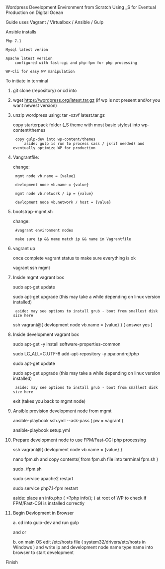 Wordpress Development Environment from Scratch Using _S for Eventual Production on Digital Ocean

Guide uses Vagrant / Virtualbox / Ansible / Gulp

Ansible installs

    Php 7.1

    Mysql latest verion

    Apache latest version
        configured with fast-cgi and php-fpm for php processing

    WP-Cli for easy WP manipulation 

To initiate in terminal

1. git clone (repository) or cd into 

2. wget https://wordpress.org/latest.tar.gz (if wp is not present and/or you want newest version)

3. unzip wordpress using: tar -xzvf latest.tar.gz 

    copy starterpack folder (_S theme with most basic styles) into wp-content/themes

        copy gulp-dev into wp-content/themes
            aside: gulp is run to process sass / js(if needed) and eventually optimize WP for production

4. Vangrantfile:

    change:

        mgmt node vb.name = {value}

        devlopment node vb.name = {value}

        mgmt node vb.network / ip = {value}
        
        devlopment node vb.network / host = {value}

5. bootstrap-mgmt.sh 

    change:

        #vagrant environment nodes

        make sure ip && name match ip && name in Vagrantfile

6. vagrant up   

    once complete vagrant status to make sure everything is ok

    vagrant ssh mgmt

7. Inside mgmt vagrant box

    sudo apt-get update

    sudo apt-get upgrade (this may take a while depending on linux version installed) 

        aside: may see options to install grub - boot from smallest disk size here

    ssh vagrant@{ devlopment node vb.name = {value} } ( answer yes )

8. Inside development vagrant box

    sudo apt-get -y install software-properties-common

    sudo LC_ALL=C.UTF-8 add-apt-repository -y ppa:ondrej/php

    sudo apt-get update

    sudo apt-get upgrade (this may take a while depending on linux version installed) 

        aside: may see options to install grub - boot from smallest disk size here

    exit (takes you back to mgmt node)

9. Ansible provision development node from mgmt

    ansible-playbook ssh.yml --ask-pass ( pw = vagrant )

    ansible-playbook setup.yml

10. Prepare development node to use FPM/Fast-CGI php processing

     ssh vagrant@{ devlopment node vb.name = {value} }

     nano fpm.sh and copy contents( from fpm.sh file into terminal fpm.sh )

     sudo ./fpm.sh

     sudo service apache2 restart

     sudo service php7.1-fpm restart

     aside: place an info.php ( <?php info(); ) at root of WP to check if FPM/Fast-CGI is installed correctly

11. Begin Devlopment in Browser 

     a. cd into gulp-dev and run gulp 
     
     and or
     
     b. on main OS edit /etc/hosts file ( system32/drivers/etc/hosts in Windows ) and write ip and development node name
        type name into browser to start development

Finish 
